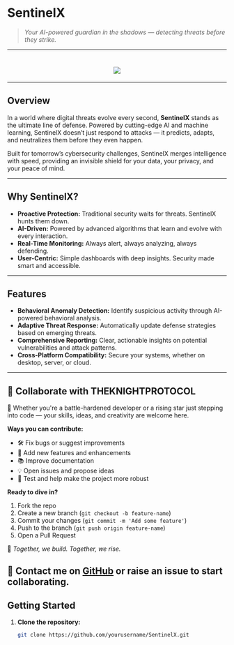 # SentinelX

> *Your AI-powered guardian in the shadows — detecting threats before they strike.* 

---

<h1 align="center">
  <img src="https://readme-typing-svg.herokuapp.com?font=Orbitron&size=40&color=F71313&center=true&vCenter=true&width=900&height=80&lines=⚙️+SENTINELX+⚙️;🧠+THE+KNIGHT+PROTOCOL🧠;💻+Automate+%7C+Build+%7C+Hack+%7C+Repeat+💻" />
</h1>

---
## Overview

In a world where digital threats evolve every second, **SentinelX** stands as the ultimate line of defense. Powered by cutting-edge AI and machine learning, SentinelX doesn’t just respond to attacks — it predicts, adapts, and neutralizes them before they even happen.

Built for tomorrow’s cybersecurity challenges, SentinelX merges intelligence with speed, providing an invisible shield for your data, your privacy, and your peace of mind.

---

## Why SentinelX?

- **Proactive Protection:** Traditional security waits for threats. SentinelX hunts them down.
- **AI-Driven:** Powered by advanced algorithms that learn and evolve with every interaction.
- **Real-Time Monitoring:** Always alert, always analyzing, always defending.
- **User-Centric:** Simple dashboards with deep insights. Security made smart and accessible.

---

## Features

- **Behavioral Anomaly Detection:** Identify suspicious activity through AI-powered behavioral analysis.  
- **Adaptive Threat Response:** Automatically update defense strategies based on emerging threats.  
- **Comprehensive Reporting:** Clear, actionable insights on potential vulnerabilities and attack patterns.  
- **Cross-Platform Compatibility:** Secure your systems, whether on desktop, server, or cloud.

---
## 🤝 Collaborate with THEKNIGHTPROTOCOL

🌌 Whether you're a battle-hardened developer or a rising star just stepping into code — your skills, ideas, and creativity are welcome here.

**Ways you can contribute:**
- 🛠️ Fix bugs or suggest improvements
- 🌱 Add new features and enhancements
- 📚 Improve documentation
- 💡 Open issues and propose ideas
- 🧪 Test and help make the project more robust

**Ready to dive in?**
1. Fork the repo
2. Create a new branch (`git checkout -b feature-name`)
3. Commit your changes (`git commit -m 'Add some feature'`)
4. Push to the branch (`git push origin feature-name`)
5. Open a Pull Request

🚀 *Together, we build. Together, we rise.*

🔗 Contact me on [GitHub](https://github.com/THEKNIGHTPROTOCOL) or raise an issue to start collaborating.
---
## Getting Started

1. **Clone the repository:**  
   ```bash
   git clone https://github.com/yourusername/SentinelX.git
